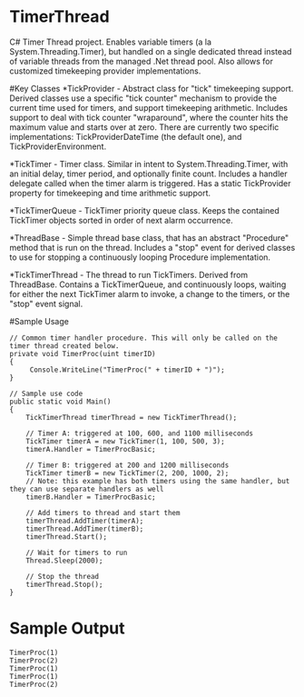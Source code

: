 # TimerThread
C# Timer Thread project. Enables variable timers (a la System.Threading.Timer), but handled on a single dedicated thread instead of variable threads from the managed .Net thread pool. Also allows for customized timekeeping provider implementations.

#Key Classes
*TickProvider - Abstract class for "tick" timekeeping support. Derived classes use a specific "tick counter" mechanism to provide the current time used for timers, and support timekeeping arithmetic. Includes support to deal with tick counter "wraparound", where the counter hits the maximum value and starts over at zero. There are currently two specific implementations: TickProviderDateTime (the default one), and TickProviderEnvironment.

*TickTimer - Timer class. Similar in intent to System.Threading.Timer, with an initial delay, timer period, and optionally finite count. Includes a handler delegate called when the timer alarm is triggered. Has a static TickProvider property for timekeeping and time arithmetic support.

*TickTimerQueue - TickTimer priority queue class. Keeps the contained TickTimer objects sorted in order of next alarm occurrence.

*ThreadBase - Simple thread base class, that has an abstract "Procedure" method that is run on the thread. Includes a "stop" event for derived classes to use for stopping a continuously looping Procedure implementation.

*TickTimerThread - The thread to run TickTimers. Derived from ThreadBase. Contains a TickTimerQueue, and continuously loops, waiting for either the next TickTimer alarm to invoke, a change to the timers, or the "stop" event signal.

#Sample Usage

    // Common timer handler procedure. This will only be called on the timer thread created below.
    private void TimerProc(uint timerID)
    {
         Console.WriteLine("TimerProc(" + timerID + ")");
    }

    // Sample use code
    public static void Main()
    {
        TickTimerThread timerThread = new TickTimerThread();
    
        // Timer A: triggered at 100, 600, and 1100 milliseconds
        TickTimer timerA = new TickTimer(1, 100, 500, 3);
        timerA.Handler = TimerProcBasic;
    
        // Timer B: triggered at 200 and 1200 milliseconds  
        TickTimer timerB = new TickTimer(2, 200, 1000, 2);
        // Note: this example has both timers using the same handler, but they can use separate handlers as well
        timerB.Handler = TimerProcBasic;

        // Add timers to thread and start them
        timerThread.AddTimer(timerA);
        timerThread.AddTimer(timerB);
        timerThread.Start();

        // Wait for timers to run
        Thread.Sleep(2000);
    
        // Stop the thread
        timerThread.Stop();
    }

# Sample Output

    TimerProc(1)
    TimerProc(2)
    TimerProc(1)
    TimerProc(1)
    TimerProc(2)
